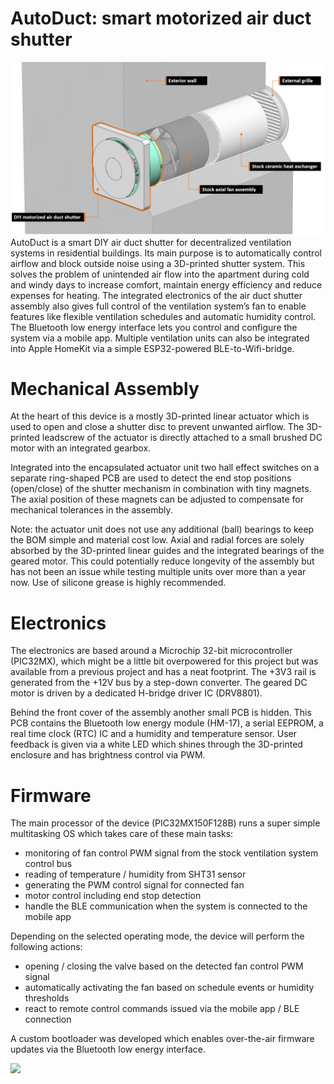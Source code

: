 # AutoDuct: smart motorized air duct shutter
![](media/SystemOverview.png)
AutoDuct is a smart DIY air duct shutter for decentralized ventilation systems in residential buildings. Its main purpose is to automatically control airflow and block outside noise using a 3D-printed shutter system. This solves the problem of unintended air flow into the apartment during cold and windy days to increase comfort, maintain energy efficiency and reduce expenses for heating.
The integrated electronics of the air duct shutter assembly also gives full control of the ventilation system’s fan to enable features like flexible ventilation schedules and automatic humidity control. The Bluetooth low energy interface lets you control and configure the system via a mobile app. Multiple ventilation units can also be integrated into Apple HomeKit via a simple ESP32-powered BLE-to-Wifi-bridge.

# Mechanical Assembly

At the heart of this device is a mostly 3D-printed linear actuator which is used to open and close a shutter disc to prevent unwanted airflow. The 3D-printed leadscrew of the actuator is directly attached to a small brushed DC motor with an integrated gearbox.

Integrated into the encapsulated actuator unit two hall effect switches on a separate ring-shaped PCB are used to detect the end stop positions (open/close) of the shutter mechanism in combination with tiny magnets. The axial position of these magnets can be adjusted to compensate for mechanical tolerances in the assembly.

Note: the actuator unit does not use any additional (ball) bearings to keep the BOM simple and material cost low. Axial and radial forces are solely absorbed by the 3D-printed linear guides and the integrated bearings of the geared motor. This could potentially reduce longevity of the assembly but has not been an issue while testing multiple units over more than a year now. Use of silicone grease is highly recommended.

# Electronics

The electronics are based around a Microchip 32-bit microcontroller (PIC32MX), which might be a little bit overpowered for this project but was available from a previous project and has a neat footprint. The +3V3 rail is generated from the +12V bus by a step-down converter. The geared DC motor is driven by a dedicated H-bridge driver IC (DRV8801).

Behind the front cover of the assembly another small PCB is hidden. This PCB contains the Bluetooth low energy module (HM-17), a serial EEPROM, a real time clock (RTC) IC and a humidity and temperature sensor. User feedback is given via a white LED which shines through the 3D-printed enclosure and has brightness control via PWM.

# Firmware

The main processor of the device (PIC32MX150F128B) runs a super simple multitasking OS which takes care of these main tasks:

* monitoring of fan control PWM signal from the stock ventilation system control bus
* reading of temperature / humidity from SHT31 sensor
* generating the PWM control signal for connected fan
* motor control including end stop detection
* handle the BLE communication when the system is connected to the mobile app 

Depending on the selected operating mode, the device will perform the following actions:

* opening / closing the valve based on the detected fan control PWM signal
* automatically activating the fan based on schedule events or humidity thresholds
* react to remote control commands issued via the mobile app / BLE connection 

A custom bootloader was developed which enables over-the-air firmware updates via the Bluetooth low energy interface. 








![](media/OpenCloseGIF300x300_cropped.gif)


